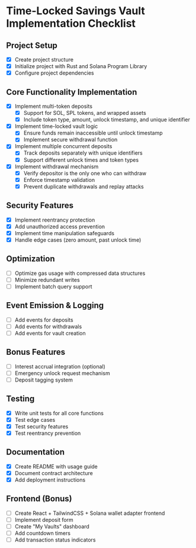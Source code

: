 # Time-Locked Savings Vault Implementation Checklist

## Project Setup
- [x] Create project structure
- [x] Initialize project with Rust and Solana Program Library
- [x] Configure project dependencies

## Core Functionality Implementation
- [x] Implement multi-token deposits
  - [x] Support for SOL, SPL tokens, and wrapped assets
  - [x] Include token type, amount, unlock timestamp, and unique identifier
- [x] Implement time-locked vault logic
  - [x] Ensure funds remain inaccessible until unlock timestamp
  - [x] Implement secure withdrawal function
- [x] Implement multiple concurrent deposits
  - [x] Track deposits separately with unique identifiers
  - [x] Support different unlock times and token types
- [x] Implement withdrawal mechanism
  - [x] Verify depositor is the only one who can withdraw
  - [x] Enforce timestamp validation
  - [x] Prevent duplicate withdrawals and replay attacks

## Security Features
- [x] Implement reentrancy protection
- [x] Add unauthorized access prevention
- [x] Implement time manipulation safeguards
- [x] Handle edge cases (zero amount, past unlock time)

## Optimization
- [ ] Optimize gas usage with compressed data structures
- [ ] Minimize redundant writes
- [ ] Implement batch query support

## Event Emission & Logging
- [ ] Add events for deposits
- [ ] Add events for withdrawals
- [ ] Add events for vault creation

## Bonus Features
- [ ] Interest accrual integration (optional)
- [ ] Emergency unlock request mechanism
- [ ] Deposit tagging system

## Testing
- [x] Write unit tests for all core functions
- [x] Test edge cases
- [x] Test security features
- [x] Test reentrancy prevention

## Documentation
- [x] Create README with usage guide
- [x] Document contract architecture
- [x] Add deployment instructions

## Frontend (Bonus)
- [ ] Create React + TailwindCSS + Solana wallet adapter frontend
- [ ] Implement deposit form
- [ ] Create "My Vaults" dashboard
- [ ] Add countdown timers
- [ ] Add transaction status indicators
